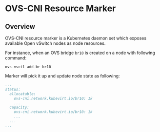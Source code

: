 # OVS-CNI Resource Marker

## Overview

OVS-CNI resource marker is a Kubernetes daemon set which exposes available
Open vSwitch nodes as node resources.

For instance, when an OVS bridge `br10` is created on a node with following
command:

```shell
ovs-vsctl add-br br10
```

Marker will pick it up and update node state as following:

```yaml
...
status:
  allocatable:
    ovs-cni.network.kubevirt.io/br10: 1k
    ...
  capacity:
    ovs-cni.network.kubevirt.io/br10: 1k
    ...
  ...
...
```
